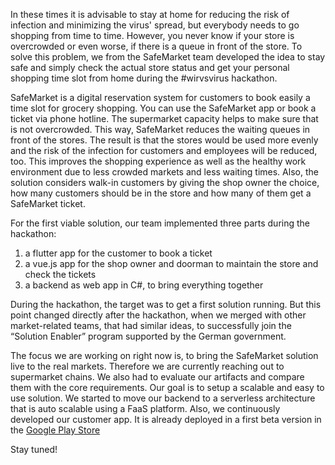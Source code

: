 In these times it is advisable to stay at home for reducing the risk of infection and minimizing the virus' spread, but everybody needs to go shopping from time to time. However, you never know if your store is overcrowded or even worse, if there is a queue in front of the store. To solve this problem, we from the SafeMarket team developed the idea to stay safe and simply check the actual store status and get your personal shopping time slot from home during the #wirvsvirus hackathon. 

SafeMarket is a digital reservation system for customers to book easily a time slot for grocery shopping. You can use the SafeMarket app or book a ticket via phone hotline. The supermarket capacity helps to make sure that is not overcrowded. This way, SafeMarket reduces the waiting queues in front of the stores. The result is that the stores would be used more evenly and the risk of the infection for customers and employees will be reduced, too. This improves the shopping experience as well as the healthy work environment due to less crowded markets and less waiting times. Also, the solution considers walk-in customers by giving the shop owner the choice, how many customers should be in the store and how many of them get a SafeMarket ticket.

For the first viable solution, our team implemented three parts during the hackathon: 
1. a flutter app for the customer to book a ticket
2. a vue.js app for the shop owner and doorman to maintain the store and check the tickets
3. a backend as web app in C#, to bring everything together 

During the hackathon, the target was to get a first solution running. But this point changed directly after the hackathon, when we merged with other market-related teams, that had similar ideas, to successfully join the “Solution Enabler” program supported by the German government. 

The focus we are working on right now is, to bring the SafeMarket solution live to the real markets. Therefore we are currently reaching out to supermarket chains. We also had to evaluate our artifacts and compare them with the core requirements. Our goal is to setup a scalable and easy to use solution. We started to move our backend to a serverless architecture that is auto scalable using a FaaS platform. Also, we continuously developed our customer app. It is already deployed in a first beta version in the [Google Play Store](https://play.google.com/store/apps/details?id=com.safe_market.reservation_system_customer&hl=de)

Stay tuned!
